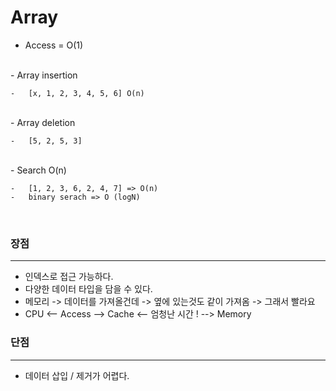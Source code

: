 # Array

-   Access = O(1)

<br/>
-   Array insertion

    -   [x, 1, 2, 3, 4, 5, 6] O(n)

<br/>
-   Array deletion

    -   [5, 2, 5, 3]

<br/>
-   Search O(n)

    -   [1, 2, 3, 6, 2, 4, 7] => O(n)
    -   binary serach => O (logN)

<br/>

### 장점

---

-   인덱스로 접근 가능하다.
-   다양한 데이터 타입을 담을 수 있다.
-   메모리 -> 데이터를 가져올건데 -> 옆에 있는것도 같이 가져옴 -> 그래서 빨라요
-   CPU <-- Access --> Cache <-- 엄청난 시간 ! --> Memory

### 단점

---

-   데이터 삽입 / 제거가 어렵다.
